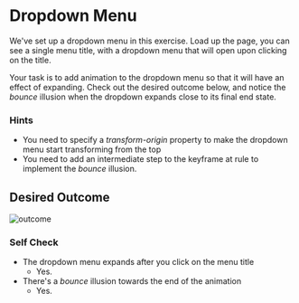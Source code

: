 # Dropdown Menu

We've set up a dropdown menu in this exercise. Load up the page, you can see a single menu title, with a dropdown menu that will open upon clicking on the title.

Your task is to add animation to the dropdown menu so that it will have an effect of expanding. Check out the desired outcome below, and notice the _bounce_ illusion when the dropdown expands close to its final end state.

### Hints
- You need to specify a _transform-origin_ property to make the dropdown menu start transforming from the top
- You need to add an intermediate step to the keyframe at rule to implement the _bounce_ illusion.

## Desired Outcome

![outcome](./desired-outcome.gif)

### Self Check

- The dropdown menu expands after you click on the menu title
    - Yes.
- There's a _bounce_ illusion towards the end of the animation
    - Yes.
